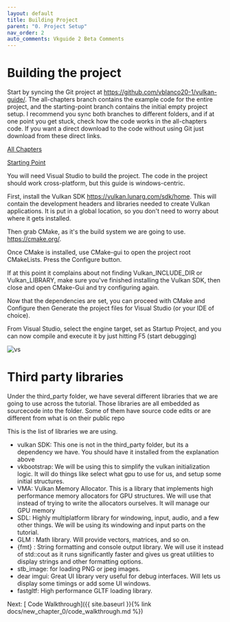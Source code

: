 ```yaml
---
layout: default
title: Building Project
parent: "0. Project Setup"
nav_order: 2
auto_comments: Vkguide 2 Beta Comments
---
```


# Building the project

Start by syncing the Git project at <https://github.com/vblanco20-1/vulkan-guide/>.
The all-chapters branch contains the example code for the entire project, and the starting-point branch contains the initial empty project setup. I recommend you sync both branches to different folders, and if at one point you get stuck, check how the code works in the all-chapters code.
If you want a direct download to the code without using Git just download from these direct links. 

[All Chapters](https://github.com/vblanco20-1/vulkan-guide/archive/all-chapters-2.zip)

[Starting Point](https://github.com/vblanco20-1/vulkan-guide/archive/starting-point-2.zip)


You will need Visual Studio to build the project. The code in the project should work cross-platform, but this guide is windows-centric.

First, install the Vulkan SDK <https://vulkan.lunarg.com/sdk/home>. This will contain the development headers and libraries needed to create Vulkan applications. It is put in a global location, so you don't need to worry about where it gets installed.

Then grab CMake, as it's the build system we are going to use. <https://cmake.org/>.

Once CMake is installed, use CMake-gui to open the project root CMakeLists. Press the Configure button.

If at this point it complains about not finding Vulkan_INCLUDE_DIR or Vulkan_LIBRARY, make sure you've finished installing the Vulkan SDK, then close and open CMake-Gui and try configuring again. 

Now that the dependencies are set, you can proceed with CMake and Configure then Generate the project files for Visual Studio (or your IDE of choice). 

From Visual Studio, select the engine target, set as Startup Project, and you can now compile and execute it by just hitting F5 (start debugging)

![vs]({{site.baseurl}}/assets/images/vs_compile.png)

# Third party libraries
Under the third_party folder, we have several different libraries that we are going to use across the tutorial. Those libraries are all embedded as sourcecode into the folder. Some of them have source code edits or are different from what is on their public repo

This is the list of libraries we are using.

- vulkan SDK: This one is not in the third_party folder, but its a dependency we have. You should have it installed from the explanation above
- vkbootstrap: We will be using this to simplify the vulkan initialization logic. It will do things like select what gpu to use for us, and setup some initial structures.
- VMA: Vulkan Memory Allocator. This is a library that implements high performance memory allocators for GPU structures. We will use that instead of trying to write the allocators ourselves. It will manage our GPU memory
- SDL: Highly multiplatform library for windowing, input, audio, and a few other things. We will be using its windowing and input parts on the tutorial.
- GLM : Math library. Will provide vectors, matrices, and so on.
- {fmt} : String formatting and console output library. We will use it instead of std::cout as it runs significantly faster and gives us great utilities to display strings and other formatting options.
- stb_image: for loading PNG or jpeg images.
- dear imgui: Great UI library very useful for debug interfaces. Will lets us display some timings or add some UI windows.
- fastgltf: High performance GLTF loading library. 


Next: [ Code Walkthrough]({{ site.baseurl }}{% link docs/new_chapter_0/code_walkthrough.md %})  
